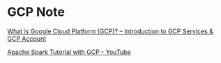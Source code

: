 # GCP Note

[What is Google Cloud Platform (GCP)? – Introduction to GCP Services & GCP Account](https://www.edureka.co/blog/what-is-google-cloud-platform/)

[Apache Spark Tutorial with GCP - YouTube](https://www.youtube.com/playlist?list=PLlL9SaZVnVgi_OQf3uLjJKNVivBLLfavf)